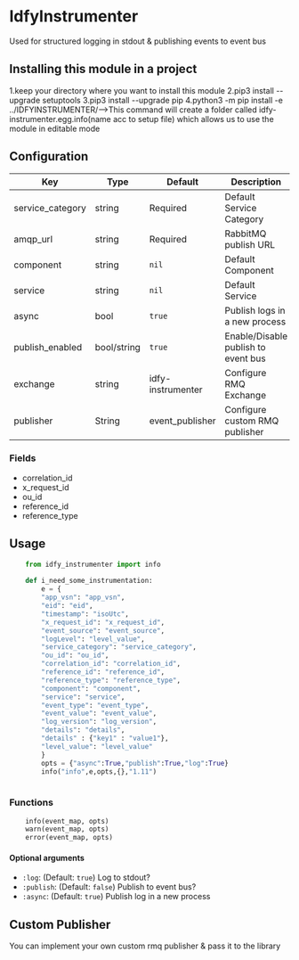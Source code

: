 
# IdfyInstrumenter

Used for structured logging in stdout & publishing events to event bus



## Installing this module in a project 

1.keep your directory where you want to install this module
2.pip3 install --upgrade setuptools
3.pip3 install --upgrade pip
4.python3 -m pip install -e  ../IDFYINSTRUMENTER/-->This command will create a folder called idfy-instrumenter.egg.info(name acc to setup file) 
                                                    which allows us to use the module in editable mode




## Configuration

| Key                   | Type          | Default                             | Description                       |
|-----------------------|---------------|-------------------------------------|-----------------------------------|
|service_category       |string         |Required                             |Default Service Category           |
|amqp_url               |string         |Required                             |RabbitMQ publish URL               |
|component              |string         |`nil`                                |Default Component                  |
|service                |string         |`nil`                                |Default Service                    |
|async                  |bool           |`true`                               |Publish logs in a new process      |
|publish_enabled        |bool/string    |`true`                               |Enable/Disable publish to event bus|
|exchange               |string         |idfy-instrumenter                    |Configure RMQ Exchange             |
|publisher              |String         |event_publisher                      |Configure custom RMQ publisher     |



### Fields

* correlation_id
* x_request_id
* ou_id
* reference_id
* reference_type

## Usage

```python
    from idfy_instrumenter import info
  
    def i_need_some_instrumentation:
        e = {
        "app_vsn": "app_vsn",
        "eid": "eid",
        "timestamp": "isoUtc",
        "x_request_id": "x_request_id",
        "event_source": "event_source",
        "logLevel": "level_value",
        "service_category": "service_category",
        "ou_id": "ou_id",
        "correlation_id": "correlation_id",
        "reference_id": "reference_id",
        "reference_type": "reference_type",
        "component": "component",
        "service": "service",
        "event_type": "event_type",
        "event_value": "event_value",
        "log_version": "log_version",
        "details": "details",
        "details" : {"key1" : "value1"},
        "level_value": "level_value"
        }
        opts = {"async":True,"publish":True,"log":True}
        info("info",e,opts,{},"1.11")
   

```

### Functions

```python
    info(event_map, opts)
    warn(event_map, opts)
    error(event_map, opts)

```

#### Optional arguments
* `:log`: (Default: `true`) Log to stdout?
* `:publish`: (Default: `false`) Publish to event bus?
* `:async`: (Default: `true`) Publish log in a new process

## Custom Publisher

You can implement your own custom rmq publisher & pass it to the library







